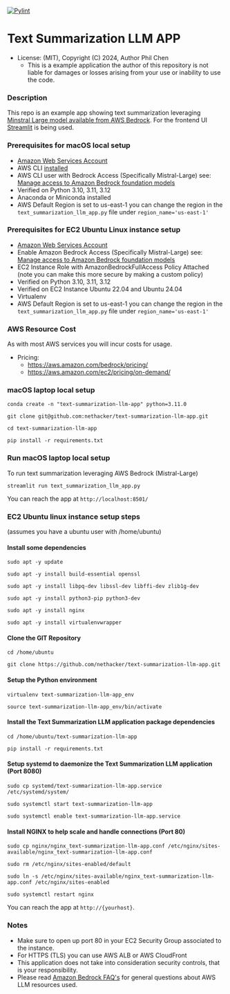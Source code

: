 [![Pylint](https://github.com/nethacker/text-summarization-llm-app/actions/workflows/pylint.yml/badge.svg)](https://github.com/nethacker/text-summarization-llm-app/actions/workflows/pylint.yml)
# Text Summarization LLM APP
* License: (MIT), Copyright (C) 2024, Author Phil Chen
  * This is a example application the author of this repository is not liable for damages or losses arising from your use or inability to use the code.

### Description

This repo is an example app showing text summarization leveraging <a href="https://mistral.ai/" target="_blank">Minstral Large model available from </a> <a href="https://aws.amazon.com/bedrock/" target="_blank">AWS Bedrock</a>. For the frontend UI <a href="https://streamlit.io/" target="_blank">Streamlit</a> is being used.

### Prerequisites for macOS local setup

* <a href="https://aws.amazon.com" target="_blank"> Amazon Web Services Account</a>
* AWS CLI <a href="https://docs.aws.amazon.com/cli/latest/userguide/getting-started-quickstart.html" target="_blank">installed</a>
* AWS CLI user with Bedrock Access (Specifically Mistral-Large) see: <a href="https://docs.aws.amazon.com/bedrock/latest/userguide/model-access.html" target="_blank">Manage access to Amazon Bedrock foundation models</a>
* Verified on Python 3.10, 3.11, 3.12
* Anaconda or Miniconda installed 
* AWS Default Region is set to us-east-1 you can change the region in the `text_summarization_llm_app.py` file under `region_name='us-east-1'`

### Prerequisites for EC2 Ubuntu Linux instance setup
* <a href="https://aws.amazon.com" target="_blank"> Amazon Web Services Account</a>
* Enable Amazon Bedrock Access (Specifically Mistral-Large) see: <a href="https://docs.aws.amazon.com/bedrock/latest/userguide/model-access.html" target="_blank">Manage access to  Amazon Bedrock foundation models</a>
* EC2 Instance Role with AmazonBedrockFullAccess Policy Attached (note you can make this more secure by making a custom policy)
* Verified on Python 3.10, 3.11, 3.12
* Verified on EC2 Instance Ubuntu 22.04 and Ubuntu 24.04
* Virtualenv
* AWS Default Region is set to us-east-1 you can change the region in the `text_summarization_llm_app.py` file under `region_name='us-east-1'`

### AWS Resource Cost

As with most AWS services you will incur costs for usage. 

* Pricing:
  * https://aws.amazon.com/bedrock/pricing/
  * https://aws.amazon.com/ec2/pricing/on-demand/

### macOS laptop local setup

```
conda create -n "text-summarization-llm-app" python=3.11.0

git clone git@github.com:nethacker/text-summarization-llm-app.git

cd text-summarization-llm-app

pip install -r requirements.txt
```

### Run macOS laptop local setup

To run text summarization leveraging AWS Bedrock (Mistral-Large)

```
streamlit run text_summarization_llm_app.py
```

You can reach the app at `http://localhost:8501/`

### EC2 Ubuntu linux instance setup steps
(assumes you have a ubuntu user with /home/ubuntu)

#### Install some dependencies
```
sudo apt -y update

sudo apt -y install build-essential openssl

sudo apt -y install libpq-dev libssl-dev libffi-dev zlib1g-dev

sudo apt -y install python3-pip python3-dev

sudo apt -y install nginx

sudo apt -y install virtualenvwrapper
```

#### Clone the GIT Repository
```
cd /home/ubuntu

git clone https://github.com/nethacker/text-summarization-llm-app.git
```

#### Setup the Python environment
```
virtualenv text-summarization-llm-app_env

source text-summarization-llm-app_env/bin/activate
```

#### Install the Text Summarization LLM application package dependencies
```
cd /home/ubuntu/text-summarization-llm-app

pip install -r requirements.txt
```

#### Setup systemd to daemonize the Text Summarization LLM application (Port 8080)
```
sudo cp systemd/text-summarization-llm-app.service /etc/systemd/system/

sudo systemctl start text-summarization-llm-app

sudo systemctl enable text-summarization-llm-app.service
```

#### Install NGINX to help scale and handle connections (Port 80)
```
sudo cp nginx/nginx_text-summarization-llm-app.conf /etc/nginx/sites-available/nginx_text-summarization-llm-app.conf

sudo rm /etc/nginx/sites-enabled/default

sudo ln -s /etc/nginx/sites-available/nginx_text-summarization-llm-app.conf /etc/nginx/sites-enabled

sudo systemctl restart nginx
```

You can reach the app at `http://{yourhost}`.

### Notes

* Make sure to open up port 80 in your EC2 Security Group associated to the instance.
* For HTTPS (TLS) you can use AWS ALB or AWS CloudFront
* This application does not take into consideration security controls, that is your responsibility.
* Please read <a href="https://aws.amazon.com/bedrock/faqs/" target="_blank">Amazon Bedrock FAQ's</a> for general questions about AWS LLM resources used.
